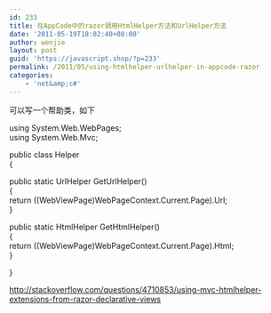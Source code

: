 ```yaml
---
id: 233
title: 在AppCode中的razor调用HtmlHelper方法和UrlHelper方法
date: '2011-05-19T18:02:40+08:00'
author: wenjie
layout: post
guid: 'https://javascript.shop/?p=233'
permalink: /2011/05/using-htmlhelper-urlhelper-in-appcode-razor
categories:
    - 'net&amp;c#'
---
```


可以写一个帮助类，如下

using System.Web.WebPages;  
using System.Web.Mvc;

 public class Helper  
 {

public static UrlHelper GetUrlHelper()  
 {  
 return ((WebViewPage)WebPageContext.Current.Page).Url;  
 }  
  
public static HtmlHelper GetHtmlHelper()  
{  
 return ((WebViewPage)WebPageContext.Current.Page).Html;  
}

}

<http://stackoverflow.com/questions/4710853/using-mvc-htmlhelper-extensions-from-razor-declarative-views>